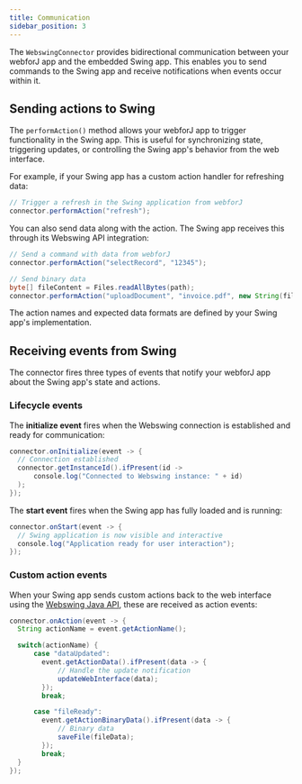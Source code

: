 ```yaml
---
title: Communication
sidebar_position: 3
---
```


The `WebswingConnector` provides bidirectional communication between your webforJ app and the embedded Swing app. This enables you to send commands to the Swing app and receive notifications when events occur within it.

## Sending actions to Swing

The `performAction()` method allows your webforJ app to trigger functionality in the Swing app. This is useful for synchronizing state, triggering updates, or controlling the Swing app's behavior from the web interface.

For example, if your Swing app has a custom action handler for refreshing data:

```java
// Trigger a refresh in the Swing application from webforJ
connector.performAction("refresh");
```

You can also send data along with the action. The Swing app receives this through its Webswing API integration:

```java
// Send a command with data from webforJ
connector.performAction("selectRecord", "12345");

// Send binary data
byte[] fileContent = Files.readAllBytes(path);
connector.performAction("uploadDocument", "invoice.pdf", new String(fileContent));
```

The action names and expected data formats are defined by your Swing app's implementation.

## Receiving events from Swing

The connector fires three types of events that notify your webforJ app about the Swing app's state and actions.

### Lifecycle events

The **initialize event** fires when the Webswing connection is established and ready for communication:

```java
connector.onInitialize(event -> {
  // Connection established
  connector.getInstanceId().ifPresent(id ->
      console.log("Connected to Webswing instance: " + id)
  );
});
```

The **start event** fires when the Swing app has fully loaded and is running:

```java
connector.onStart(event -> {
  // Swing application is now visible and interactive
  console.log("Application ready for user interaction");
});
```

### Custom action events

When your Swing app sends custom actions back to the web interface using the [Webswing Java API](https://www.webswing.org/docs/25.1/integrate/api), these are received as action events:

```java
connector.onAction(event -> {
  String actionName = event.getActionName();

  switch(actionName) {
      case "dataUpdated":
        event.getActionData().ifPresent(data -> {
            // Handle the update notification
            updateWebInterface(data);
        });
        break;

      case "fileReady":
        event.getActionBinaryData().ifPresent(data -> {
            // Binary data
            saveFile(fileData);
        });
        break;
  }
});
```